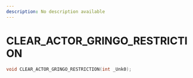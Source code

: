 ```yaml
---
description: No description available 
---
```


# CLEAR_ACTOR_GRINGO_RESTRICTION

```cpp
void CLEAR_ACTOR_GRINGO_RESTRICTION(int _Unk0);
```